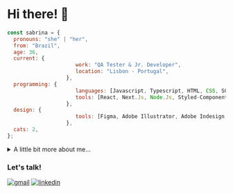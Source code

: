 # Hi there! 👋

```javascript
const sabrina = {
  pronouns: "she" | "her",
  from: "Brazil",
  age: 36,
  current: {
                      work: "QA Tester & Jr. Developer",
                      location: "Lisbon - Portugal",
                   },
  programming: {
                      languages: [Javascript, Typescript, HTML, CSS, SQL, Ruby],
                      tools: [React, Next.Js, Node.Js, Styled-Components, Tailwind, PostgreSQL, Ruby on Rails],
                   },
  design: {
                      tools: [Figma, Adobe Illustrator, Adobe Indesign, Adobe Photoshop],
                   },
  cats: 2,
};
```

<details>
  <summary>A little bit more about me...</summary>
  <br>

- 📐 Architect / Urban planner turned developer
- 📓 Moved to Lisbon to do my Masters in Urban Planning
- 🗺 I love maps, I'm actually quite good with geoprocessing tools
- 💪 Proud single mom, my daughter is actually 17 years old 😱
- 🎨 I love arts, one of my hobbies is to draw (you can check my [Instagram](https://www.instagram.com/sabrina_bertol/)!)
- 🎧 I also love music, specially electronic / psychedelic / experimental (the weird stuff)
- 🤓 Currently learning more about React and Svelte


### Certifications

I love to study and I am always trying to learn new things. Here are some of the courses I took over the past years: 

  - [Le Wagon Full-Stack Coding Bootcamp](https://drive.google.com/file/d/1VCwmzvL0R47qsbCf4zoyADMyVFeUHmAv/view?usp=drivesdk)
  - [Understanding TypeScript](https://www.udemy.com/certificate/UC-f8efbf02-450c-41f4-a2c3-e71d8dbd3fad/)
  - [SQL - The Complete Developer's Guide (MySQL, PostgreSQL)](https://www.udemy.com/certificate/UC-8ebce8ea-00e1-4b5d-a1fc-3e428dde166c/)
  - [Clean Code](https://www.udemy.com/certificate/UC-a3e4db61-b669-4e79-ad54-7ab8c42fb942/)
  - [Figma UI UX Design Essentials](https://www.udemy.com/certificate/UC-1bbc50bb-2604-493a-94bf-0d921c65f942/)
  - [Learn Figma - UI/UX Design Essential Training](https://www.udemy.com/certificate/UC-54ea4a05-201f-40a1-9bb1-508e29d21299/)
  - [Master Digital Product Design: UX Research & UI Design](https://www.udemy.com/certificate/UC-75f2b80f-a28c-429c-ac70-f1f7fe9c0a7e/)
  - [UX Design & User Experience Design Course - Theory Only](https://www.udemy.com/certificate/UC-68e4a112-2bae-4ade-a2e7-fcb32ff85f4c/)
  - [Adobe Illustrator CC – Advanced Training Course]()
  - [Adobe Illustrator CC - Essentials Training Course]()
  - [Understanding Data Visualization](https://www.datacamp.com/statement-of-accomplishment/course/7157b190a1a8f45fd66a5a9584d591e07e2f9f12)
  - [ChatGPT Complete Guide: Learn Midjourney, ChatGPT 4 & More](https://www.udemy.com/certificate/UC-2f23d055-09d3-4ed4-9e4d-d7228439f8e3/)
  - [Leadership: Practical Leadership Skills](https://www.udemy.com/certificate/UC-43978786-0bba-4fa1-9a87-7fb2745a582c/)
  - [Certified Brainstorming Specialist Masterclass](https://www.udemy.com/certificate/UC-7c697c85-6608-4ec9-849c-59944c7a0a57/)
    
</details>

### Let's talk! 

<a href="mailto:bertol.sabrina@gmail.com"><img src='https://img.shields.io/badge/Gmail-D14836?style=for-the-badge&logo=gmail&logoColor=white' alt="gmail" /></a>
<a href='https://www.linkedin.com/in/sabrinabertol/'><img src='https://img.shields.io/badge/LinkedIn-0077B5?style=for-the-badge&logo=linkedin&logoColor=white' alt="linkedin" /></a>
